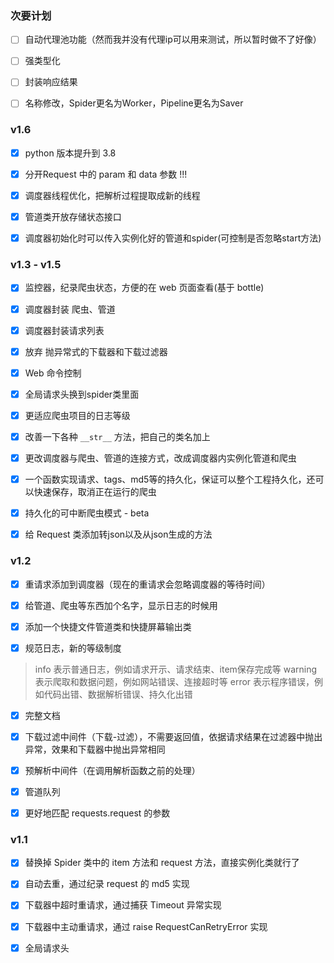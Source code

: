 ### 次要计划

- [ ] 自动代理池功能（然而我并没有代理ip可以用来测试，所以暂时做不了好像）

- [ ] 强类型化

- [ ] 封装响应结果

- [ ] 名称修改，Spider更名为Worker，Pipeline更名为Saver

### v1.6

- [x] python 版本提升到 3.8

- [x] 分开Request 中的 param 和 data 参数 !!!

- [X] 调度器线程优化，把解析过程提取成新的线程

- [x] 管道类开放存储状态接口

- [x] 调度器初始化时可以传入实例化好的管道和spider(可控制是否忽略start方法)

### v1.3 - v1.5

- [x] 监控器，纪录爬虫状态，方便的在 web 页面查看(基于 bottle)

- [x] 调度器封装 爬虫、管道

- [x] 调度器封装请求列表

- [x] 放弃 抛异常式的下载器和下载过滤器

- [x] Web 命令控制

- [x] 全局请求头换到spider类里面

- [x] 更适应爬虫项目的日志等级

- [x] 改善一下各种 `__str__` 方法，把自己的类名加上

- [x] 更改调度器与爬虫、管道的连接方式，改成调度器内实例化管道和爬虫

- [x] 一个函数实现请求、tags、md5等的持久化，保证可以整个工程持久化，还可以快速保存，取消正在运行的爬虫

- [x] 持久化的可中断爬虫模式 - beta

- [x] 给 Request 类添加转json以及从json生成的方法

### v1.2

- [x] 重请求添加到调度器（现在的重请求会忽略调度器的等待时间）

- [x] 给管道、爬虫等东西加个名字，显示日志的时候用

- [x] 添加一个快捷文件管道类和快捷屏幕输出类

- [x] 规范日志，新的等级制度

> info 表示普通日志，例如请求开示、请求结束、item保存完成等
> warning 表示爬取和数据问题，例如网站错误、连接超时等
> error 表示程序错误，例如代码出错、数据解析错误、持久化出错

- [x] 完整文档

- [x] 下载过滤中间件（下载-过滤），不需要返回值，依据请求结果在过滤器中抛出异常，效果和下载器中抛出异常相同

- [x] 预解析中间件（在调用解析函数之前的处理）

- [x] 管道队列

- [x] 更好地匹配 requests.request 的参数

### v1.1

- [x] 替换掉 Spider 类中的 item 方法和 request 方法，直接实例化类就行了

- [x] 自动去重，通过纪录 request 的 md5 实现

- [x] 下载器中超时重请求，通过捕获 Timeout 异常实现

- [x] 下载器中主动重请求，通过 raise RequestCanRetryError 实现

- [x] 全局请求头
